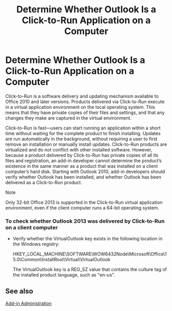 ﻿---
title: 'Determine Whether Outlook Is a Click-to-Run Application on a Computer'
TOCTitle: 'Determine Whether Outlook Is a Click-to-Run Application on a Computer'
ms:assetid: 1b8573be-8ea8-4973-869d-87fda57ce525
ms:mtpsurl: https://msdn.microsoft.com/en-us/library/Ff522355(v=office.15)
ms:contentKeyID: 55119804
ms.date: 07/24/2014
mtps_version: v=office.15
---

# Determine Whether Outlook Is a Click-to-Run Application on a Computer

Click-to-Run is a software delivery and updating mechanism available to Office 2010 and later versions. Products delivered via Click-to-Run execute in a virtual application environment on the local operating system. This means that they have private copies of their files and settings, and that any changes they make are captured in the virtual environment.

Click-to-Run is fast—users can start running an application within a short time without waiting for the complete product to finish installing. Updates are run automatically in the background, without requiring a user to first remove an installation or manually install updates. Click-to-Run products are virtualized and do not conflict with other installed software. However, because a product delivered by Click-to-Run has private copies of all its files and registration, an add-in developer cannot determine the product’s existence in the same manner as a product that was installed on a client computer’s hard disk. Starting with Outlook 2010, add-in developers should verify whether Outlook has been installed, and whether Outlook has been delivered as a Click-to-Run product.


> [!NOTE]
> Only 32-bit Office 2013 is supported in the Click-to-Run virtual application environment, even if the client computer runs a 64-bit operating system.



### To check whether Outlook 2013 was delivered by Click-to-Run on a client computer

  - Verify whether the VirtualOutlook key exists in the following location in the Windows registry:
    
    HKEY\_LOCAL\_MACHINE\\SOFTWARE\\WOW6432Node\\Microsoft\\Office\\15.0\\Common\\InstallRoot\\Virtual\\VirtualOutlook
    
    The VirtualOutlook key is a REG\_SZ value that contains the culture tag of the installed product language, such as "en-us".

## See also



[Add-in Administration](add-in-administration.md)

